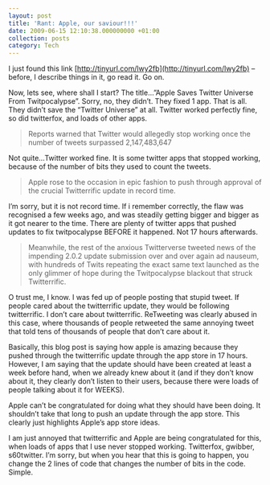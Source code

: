 ```yaml
---
layout: post
title: 'Rant: Apple, our saviour!!!'
date: 2009-06-15 12:10:38.000000000 +01:00
collection: posts
category: Tech
---
```


I just found this link [http://tinyurl.com/lwy2fb](http://tinyurl.com/lwy2fb) – before, I describe things in it, go read it. Go on.

Now, lets see, where shall I start? The title…”Apple Saves Twitter Universe From Twitpocalypse”. Sorry, no, they didn’t. They fixed 1 app. That is all. They didn’t save the “Twitter Universe” at all. Twitter worked perfectly fine, so did twitterfox, and loads of other apps.

> Reports warned that Twitter would allegedly stop working once the number of tweets surpassed 2,147,483,647

Not quite…Twitter worked fine. It is some twitter apps that stopped working, because of the number of bits they used to count the tweets.

> Apple rose to the occasion in epic fashion to push through approval of the crucial Twitterrific update in record time.

I’m sorry, but it is not record time. If i remember correctly, the flaw was recognised a few weeks ago, and was steadily getting bigger and bigger as it got nearer to the time. There are plenty of twitter apps that pushed updates to fix twitpocalypse BEFORE it happened. Not 17 hours afterwards.

> Meanwhile, the rest of the anxious Twitterverse tweeted news of the impending 2.0.2 update submission over and over again ad nauseum, with hundreds of Twits repeating the exact same text launched as the only glimmer of hope during the Twitpocalypse blackout that struck Twitterrific.

O trust me, I know. I was fed up of people posting that stupid tweet. If people cared about the twitterrific update, they would be following twitterrific. I don’t care about twitterrific. ReTweeting was clearly abused in this case, where thousands of people retweeted the same annoying tweet that told tens of thousands of people that don’t care about it.

Basically, this blog post is saying how apple is amazing because they pushed through the twitterrific update through the app store in 17 hours. However, I am saying that the update should have been created at least a week before hand, when we already knew about it (and if they don’t know about it, they clearly don’t listen to their users, because there were loads of people talking about it for WEEKS).

Apple can’t be congratulated for doing what they should have been doing. It shouldn’t take that long to push an update through the app store. This clearly just highlights Apple’s app store ideas.

I am just annoyed that twitterrific and Apple are being congratulated for this, when loads of apps that I use never stopped working. Twitterfox, gwibber, s60twitter. I’m sorry, but when you hear that this is going to happen, you change the 2 lines of code that changes the number of bits in the code. Simple.
